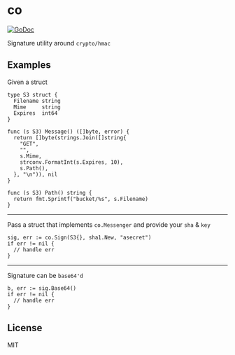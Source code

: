 # co

[![GoDoc](https://godoc.org/github.com/nowk/co?status.svg)](http://godoc.org/github.com/nowk/co)

Signature utility around `crypto/hmac`

## Examples

Given a struct

    type S3 struct {
      Filename string
      Mime     string
      Expires  int64
    }

    func (s S3) Message() ([]byte, error) {
      return []byte(strings.Join([]string{
        "GET",
        "",
        s.Mime,
        strconv.FormatInt(s.Expires, 10),
        s.Path(),
      }, "\n")), nil
    }

    func (s S3) Path() string {
      return fmt.Sprintf("bucket/%s", s.Filename)
    }

---

Pass a struct that implements `co.Messenger` and provide your `sha` & `key`

    sig, err := co.Sign(S3{}, sha1.New, "asecret")
    if err != nil {
      // handle err
    }

---

Signature can be `base64'd`

    b, err := sig.Base64()
    if err != nil {
      // handle err
    }



## License

MIT